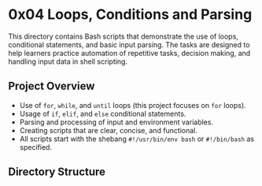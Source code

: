 # 0x04 Loops, Conditions and Parsing

This directory contains Bash scripts that demonstrate the use of loops, conditional statements, and basic input parsing. The tasks are designed to help learners practice automation of repetitive tasks, decision making, and handling input data in shell scripting.

## Project Overview

- Use of `for`, `while`, and `until` loops (this project focuses on `for` loops).
- Usage of `if`, `elif`, and `else` conditional statements.
- Parsing and processing of input and environment variables.
- Creating scripts that are clear, concise, and functional.
- All scripts start with the shebang `#!/usr/bin/env bash` or `#!/bin/bash` as specified.

## Directory Structure

